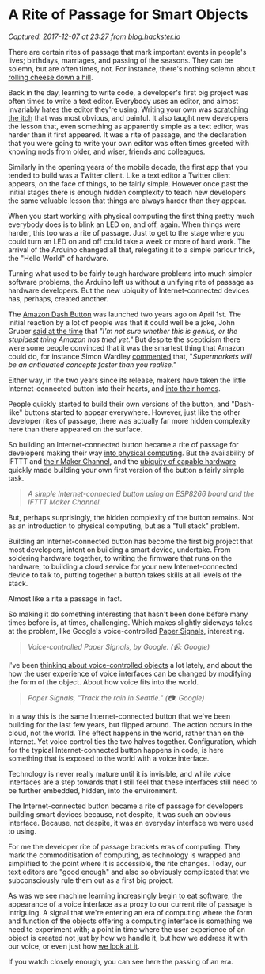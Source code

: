 # A Rite of Passage for Smart Objects

_Captured: 2017-12-07 at 23:27 from [blog.hackster.io](https://blog.hackster.io/a-rite-of-passage-for-smart-objects-1a7dec75df4a)_

There are certain rites of passage that mark important events in people's lives; birthdays, marriages, and passing of the seasons. They can be solemn, but are often times, not. For instance, there's nothing solemn about [rolling cheese down a hill](https://en.wikipedia.org/wiki/Cooper%27s_Hill_Cheese-Rolling_and_Wake).

Back in the day, learning to write code, a developer's first big project was often times to write a text editor. Everybody uses an editor, and almost invariably hates the editor they're using. Writing your own was [scratching the itch](http://amzn.to/2BOQVCs) that was most obvious, and painful. It also taught new developers the lesson that, even something as apparently simple as a text editor, was harder than it first appeared. It was a rite of passage, and the declaration that you were going to write your own editor was often times greeted with knowing nods from older, and wiser, friends and colleagues.

Similarly in the opening years of the mobile decade, the first app that you tended to build was a Twitter client. Like a text editor a Twitter client appears, on the face of things, to be fairly simple. However once past the initial stages there is enough hidden complexity to teach new developers the same valuable lesson that things are always harder than they appear.

When you start working with physical computing the first thing pretty much everybody does is to blink an LED on, and off, again. When things were harder, this too was a rite of passage. Just to get to the stage where you could turn an LED on and off could take a week or more of hard work. The arrival of the Arduino changed all that, relegating it to a simple parlour trick, the "Hello World" of hardware.

Turning what used to be fairly tough hardware problems into much simpler software problems, the Arduino left us without a unifying rite of passage as hardware developers. But the new ubiquity of Internet-connected devices has, perhaps, created another.

The [Amazon Dash Button](https://www.amazon.com/Dash-Buttons/) was launched two years ago on April 1st. The initial reaction by a lot of people was that it could well be a joke, John Gruber [said at the time](https://daringfireball.net/linked/2015/04/01/amazon-dash-button) that _"I'm not sure whether this is genius, or the stupidest thing Amazon has tried yet."_ But despite the scepticism there were some people convinced that it was the smartest thing that Amazon could do, for instance Simon Wardley [commented](http://blog.gardeviance.org/2015/04/so-amazon-fired-warning-shot-at.html) that, "_Supermarkets will be an antiquated concepts faster than you realise."_

Either way, in the two years since its release, makers have taken the little Internet-connected button into their hearts, and [into their homes](https://blog.cloudstitch.com/how-i-hacked-amazon-s-5-wifi-button-to-track-baby-data-794214b0bdd8).

People quickly started to build their own versions of the button, and "Dash-like" buttons started to appear everywhere. However, just like the other developer rites of passage, there was actually far more hidden complexity here than there appeared on the surface.

So building an Internet-connected button became a rite of passage for developers making their way [into physical computing](https://medium.com/@aallan/walking-across-the-phosphor-2297ccd537f3). But the availability of IFTTT and [their Maker Channel](https://makezine.com/2015/06/26/ifttt-adds-new-channel-makers/), and the [ubiquity of capable hardware](https://medium.com/@aallan/capable-computing-50867847a8d8) quickly made building your own first version of the button a fairly simple task.

> _A simple Internet-connected button using an ESP8266 board and the IFTTT Maker Channel._

But, perhaps surprisingly, the hidden complexity of the button remains. Not as an introduction to physical computing, but as a "full stack" problem.

Building an Internet-connected button has become the first big project that most developers, intent on building a smart device, undertake. From soldering hardware together, to writing the firmware that runs on the hardware, to building a cloud service for your new Internet-connected device to talk to, putting together a button takes skills at all levels of the stack.

Almost like a rite a passage in fact.

So making it do something interesting that hasn't been done before many times before is, at times, challenging. Which makes slightly sideways takes at the problem, like Google's voice-controlled [Paper Signals](https://papersignals.withgoogle.com/), interesting.

> _Voice-controlled Paper Signals, by Google. (📹: Google)_

I've been [thinking about voice-controlled objects](https://blog.hackster.io/building-voice-controlled-objects-with-googles-aiy-projects-voice-kit-352d3272cede) a lot lately, and about the how the user experience of voice interfaces can be changed by modifying the form of the object. About how voice fits into the world.

> _Paper Signals, "Track the rain in Seattle." (📷: Google)_

In a way this is the same Internet-connected button that we've been building for the last few years, but flipped around. The action occurs in the cloud, not the world. The effect happens in the world, rather than on the Internet. Yet voice control ties the two halves together. Configuration, which for the typical Internet-connected button happens in code, is here something that is exposed to the world with a voice interface.

Technology is never really mature until it is invisible, and while voice interfaces are a step towards that I still feel that these interfaces still need to be further embedded, hidden, into the environment.

The Internet-connected button became a rite of passage for developers building smart devices because, not despite, it was such an obvious interface. Because, not despite, it was an everyday interface we were used to using.

For me the developer rite of passage brackets eras of computing. They mark the commoditisation of computing, as technology is wrapped and simplified to the point where it is accessible, the rite changes. Today, our text editors are "good enough" and also so obviously complicated that we subconsciously rule them out as a first big project.

As was we see machine learning increasingly [begin to eat software](https://petewarden.com/2017/11/13/deep-learning-is-eating-software/), the appearance of a voice interface as a proxy to our current rite of passage is intriguing. A signal that we're entering an era of computing where the form and function of the objects offering a computing interface is something we need to experiment with; a point in time where the user experience of an object is created not just by how we handle it, but how we address it with our voice, or even just how [we look at it](https://blog.hackster.io/announcing-the-aiy-projects-vision-kit-234505bc6eef).

If you watch closely enough, you can see here the passing of an era.
